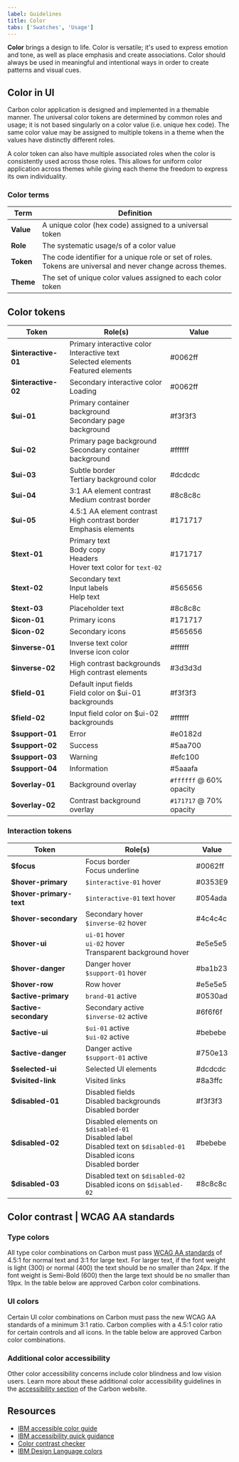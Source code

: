 ```yaml
---
label: Guidelines
title: Color
tabs: ['Swatches', 'Usage']
---
```


<page-intro>**Color** brings a design to life. Color is versatile; it's used to express emotion and tone, as well as place emphasis and create associations. Color should always be used in meaningful and intentional ways in order to create patterns and visual cues.</page-intro>

## Color in UI

Carbon color application is designed and implemented in a themable manner. The universal color tokens are determined by common roles and usage; it is not based singularly on a color value (i.e. unique hex code). The same color value may be assigned to multiple tokens in a theme when the values have distinctly different roles.

A color token can also have multiple associated roles when the color is consistently used across those roles. This allows for uniform color application across themes while giving each theme the freedom to express its own individuality.

### Color terms

| Term         | Definition                                                                                                  |
| ------------ | ----------------------------------------------------------------------------------------------------------- |
| **Value**    | A unique color (hex code) assigned to a universal token                                                     |
| **Role**     | The systematic usage/s of a color value                                                                     |
| **Token**    | The code identifier for a unique role or set of roles. Tokens are universal and never change across themes. |
| **Theme**    | The set of unique color values assigned to each color token                                                 |

## Color tokens

| Token                   | Role(s)                                                                                                            | Value                                                       |
| ----------------------- | ------------------------------------------------------------------------------------------------------------------ | ----------------------------------------------------------- |
| **$interactive-01**     | Primary interactive color <br /> Interactive text <br /> Selected elements <br /> Featured elements                | <color-block showhex="true" size="xs">#0062ff</color-block> |
| **$interactive-02**     | Secondary interactive color  <br /> Loading                                                                        | <color-block showhex="true" size="xs">#0062ff</color-block> |
| **$ui-01**              | Primary container background <br /> Secondary page background                                                      | <color-block showhex="true" size="xs">#f3f3f3</color-block> |
| **$ui-02**              | Primary page background <br /> Secondary container background                                                      | <color-block showhex="true" size="xs">#ffffff</color-block> |
| **$ui-03**              | Subtle border <br /> Tertiary background color                                                                     | <color-block showhex="true" size="xs">#dcdcdc</color-block> |
| **$ui-04**              | 3:1 AA element contrast <br /> Medium contrast border                                                              | <color-block showhex="true" size="xs">#8c8c8c</color-block> |
| **$ui-05**              | 4.5:1 AA element contrast <br /> High contrast border <br /> Emphasis elements                                     | <color-block showhex="true" size="xs">#171717</color-block> |
| **$text-01**            | Primary text <br /> Body copy <br /> Headers <br /> Hover text color for `text-02`                                 | <color-block showhex="true" size="xs">#171717</color-block> |
| **$text-02**            | Secondary text <br /> Input labels <br /> Help text                                                                | <color-block showhex="true" size="xs">#565656</color-block> |
| **$text-03**            | Placeholder text                                                                                                   | <color-block showhex="true" size="xs">#8c8c8c</color-block> |
| **$icon-01**            | Primary icons                                                                                                      | <color-block showhex="true" size="xs">#171717</color-block> |
| **$icon-02**            | Secondary icons                                                                                                    | <color-block showhex="true" size="xs">#565656</color-block> |
| **$inverse-01**         | Inverse text color <br /> Inverse icon color                                                                       | <color-block showhex="true" size="xs">#ffffff</color-block> |
| **$inverse-02**         | High contrast backgrounds <br /> High contrast elements                                                            | <color-block showhex="true" size="xs">#3d3d3d</color-block> |
| **$field-01**           | Default input fields <br /> Field color on $ui-01 backgrounds                                                      | <color-block showhex="true" size="xs">#f3f3f3</color-block> |
| **$field-02**           | Input field color on $ui-02 backgrounds                                                                            | <color-block showhex="true" size="xs">#ffffff</color-block> |
| **$support-01**         | Error                                                                                                              | <color-block showhex="true" size="xs">#e0182d</color-block> |
| **$support-02**         | Success                                                                                                            | <color-block showhex="true" size="xs">#5aa700</color-block> |
| **$support-03**         | Warning                                                                                                            | <color-block showhex="true" size="xs">#efc100</color-block> |
| **$support-04**         | Information                                                                                                        | <color-block showhex="true" size="xs">#5aaafa</color-block> |
| **$overlay-01**         | Background overlay                                                                                                 | `#ffffff` @ 60% opacity|
| **$overlay-02**         | Contrast background overlay                                                                                        | `#171717` @ 70% opacity|

### Interaction tokens

| Token                   | Role(s)                                                                                                            | Value                                                       |
| ----------------------- | ------------------------------------------------------------------------------------------------------------------ | ----------------------------------------------------------- |
| **$focus**              | Focus border <br /> Focus underline                                                                                | <color-block showhex="true" size="xs">#0062ff</color-block> |
| **$hover-primary**      | `$interactive-01` hover                                                                                            | <color-block showhex="true" size="xs">#0353E9</color-block> |
| **$hover-primary-text** | `$interactive-01` text hover                                                                                       | <color-block showhex="true" size="xs">#054ada</color-block> |
| **$hover-secondary**    | Secondary hover <br /> `$inverse-02` hover                                                                         | <color-block showhex="true" size="xs">#4c4c4c</color-block> |
| **$hover-ui**           | `ui-01` hover <br /> `ui-02` hover <br /> Transparent background hover                                             | <color-block showhex="true" size="xs">#e5e5e5</color-block> |
| **$hover-danger**       | Danger hover <br /> `$support-01` hover                                                                            | <color-block showhex="true" size="xs">#ba1b23</color-block> |
| **$hover-row**          | Row hover                                                                                                          | <color-block showhex="true" size="xs">#e5e5e5</color-block> |
| **$active-primary**     | `brand-01` active                                                                                                  | <color-block showhex="true" size="xs">#0530ad</color-block> |
| **$active-secondary**   | Secondary active <br /> `$inverse-02` active                                                                       | <color-block showhex="true" size="xs">#6f6f6f</color-block> |
| **$active-ui**          | `$ui-01` active <br /> `$ui-02` active                                                                             | <color-block showhex="true" size="xs">#bebebe</color-block> |
| **$active-danger**      | Danger active <br /> `$support-01` active                                                                          | <color-block showhex="true" size="xs">#750e13</color-block> |
| **$selected-ui**        | Selected UI elements                                                                                               | <color-block showhex="true" size="xs">#dcdcdc</color-block> |
| **$visited-link**       | Visited links                                                                                                      | <color-block showhex="true" size="xs">#8a3ffc</color-block> |
| **$disabled-01**        | Disabled fields <br /> Disabled backgrounds <br /> Disabled border                                                 | <color-block showhex="true" size="xs">#f3f3f3</color-block> |
| **$disabled-02**        | Disabled elements on `$disabled-01` <br /> Disabled label <br /> Disabled text on `$disabled-01` <br /> Disabled icons <br /> Disabled border | <color-block showhex="true" size="xs">#bebebe</color-block> |
| **$disabled-03**        | Disabled text on `$disabled-02` <br /> Disabled icons on `$disabled-02`                                     | <color-block showhex="true" size="xs">#8c8c8c</color-block> |


## Color contrast | WCAG AA standards

### Type colors

<p>All type color combinations on Carbon must pass <a href="https://www.w3.org/TR/UNDERSTANDING-WCAG20/visual-audio-contrast-contrast.html" target=blank>WCAG AA standards</a> of 4.5:1 for normal text and 3:1 for large text. For larger text, if the font weight is light (300) or normal (400) the text should be no smaller than 24px. If the font weight is Semi-Bold (600) then the large text should be no smaller than 19px. In the table below are approved Carbon color combinations.</p>

<div data-insert-component="ColorContrast"></div>

### UI colors

Certain UI color combinations on Carbon must pass the new WCAG AA standards of a minimum 3:1 ratio. Carbon complies with a 4.5:1 color ratio for certain controls and all icons. In the table below are approved Carbon color combinations.

<div data-insert-component="UIColorContrast"></div>

### Additional color accessibility

Other color accessibility concerns include color blindness and low vision users. Learn more about these additional color accessibility guidelines in the [accessibility section](/guidelines/accessibility/color) of the Carbon website.

## Resources

- <a href="https://www.w3.org/TR/UNDERSTANDING-WCAG20/visual-audio-contrast-contrast.html" target=blank>IBM accessible color guide</a>
- <a href="https://w3.ibm.com/able/devtest/quick/" target=blank>IBM accessibility quick guidance</a>
- <a href="https://marijohannessen.github.io/color-contrast-checker/" target=blank>Color contrast checker</a>
- <a href="https://www.ibm.com/design/language/resources/color-library" target=blank>IBM Design Language colors</a>
